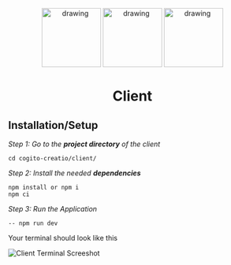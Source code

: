 <div align="center">
<img src="https://github.com/user-attachments/assets/70ed1e91-e938-42c2-8c15-d95ad580c86b" alt="drawing" width="120"/>
<img src="https://github.com/user-attachments/assets/b8fee065-cb41-430f-839b-360c011f7b79" alt="drawing" width="120"/>
<img src="https://github.com/user-attachments/assets/74df5d26-3261-4a73-b38d-b452ef789cde" alt="drawing" width="120"/>
</div>

<h1 align="center">
Client
</h1>


## Installation/Setup

_Step 1: Go to the **project directory** of the client_

    cd cogito-creatio/client/

_Step 2: Install the needed **dependencies**_

    npm install or npm i
    npm ci

_Step 3: Run the Application_

    -- npm run dev
    
Your terminal should look like this

![Client Terminal Screeshot](https://github.com/user-attachments/assets/e8350c04-b394-4769-ad22-7f4cc62d2c01)
<br><br>

